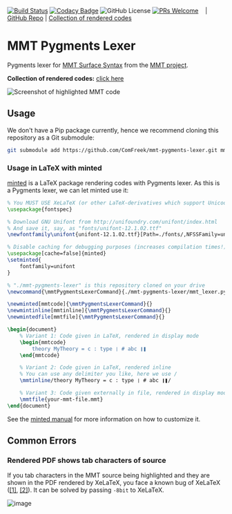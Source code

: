 [![Build Status](https://travis-ci.org/ComFreek/mmt-pygments-lexer.svg?branch=master)](https://travis-ci.org/ComFreek/mmt-pygments-lexer)
[![Codacy Badge](https://api.codacy.com/project/badge/Grade/32b61ca59aba4a79ae4ab5582f210572)](https://app.codacy.com/app/ComFreek/mmt-pygments-lexer?utm_source=github.com&utm_medium=referral&utm_content=ComFreek/mmt-pygments-lexer&utm_campaign=Badge_Grade_Dashboard)
![GitHub License](https://img.shields.io/github/license/ComFreek/mmt-pygments-lexer.svg)
[![PRs Welcome](https://img.shields.io/badge/PRs-welcome-brightgreen.svg?style=flat-square)](http://makeapullrequest.com)
&nbsp;&nbsp; | [GitHub Repo](https://github.com/ComFreek/mmt-pygments-lexer) | [Collection of rendered codes](https://comfreek.github.io/mmt-pygments-lexer/test/index.html)

# MMT Pygments Lexer

Pygments lexer for [MMT Surface Syntax](https://uniformal.github.io/doc/language/) from the [MMT project](https://uniformal.github.io/).

**Collection of rendered codes:** [click here](https://comfreek.github.io/mmt-pygments-lexer/test/index.html)

![Screenshot of highlighted MMT code](https://user-images.githubusercontent.com/1827709/59698193-7523c300-91ef-11e9-8c4b-80ec2d3e4a40.png)

## Usage

We don't have a Pip package currently, hence we recommend cloning this repository as a Git submodule:

```bash
git submodule add https://github.com/ComFreek/mmt-pygments-lexer.git mmt-pygments-lexer
```

### Usage in LaTeX with minted

[minted](https://ctan.org/pkg/minted) is a LaTeX package rendering codes with Pygments lexer. As this is a Pygments lexer, we can let minted use it:

```tex
% You MUST USE XeLaTeX (or other LaTeX-derivatives which support Unicode)
\usepackage{fontspec}

% Download GNU Unifont from http://unifoundry.com/unifont/index.html
% And save it, say, as "fonts/unifont-12.1.02.ttf"
\newfontfamily\unifont{unifont-12.1.02.ttf}[Path=./fonts/,NFSSFamily=unifont]

% Disable caching for debugging purposes (increases compilation times!)
\usepackage[cache=false]{minted}
\setminted{
	fontfamily=unifont
}

% "./mmt-pygments-lexer" is this repository cloned on your drive
\newcommand{\mmtPygmentsLexerCommand}{./mmt-pygments-lexer/mmt_lexer.py:MMTLexer -x}

\newminted[mmtcode]{\mmtPygmentsLexerCommand}{}
\newmintinline[mmtinline]{\mmtPygmentsLexerCommand}{}
\newmintedfile[mmtfile]{\mmtPygmentsLexerCommand}{}

\begin{document}
	% Variant 1: Code given in LaTeX, rendered in display mode
	\begin{mmtcode}
		theory MyTheory = c : type ❘ # abc ❙❚
	\end{mmtcode}

	% Variant 2: Code given in LaTeX, rendered inline
	% You can use any delimiter you like, here we use /
	\mmtinline/theory MyTheory = c : type ❘ # abc ❙❚/

	% Variant 3: Code given externally in file, rendered in display mode
	\mmtfile{your-mmt-file.mmt}
\end{document}
```

See the [minted manual](https://ctan.org/pkg/minted) for more information on how to customize it.

## Common Errors

### Rendered PDF shows tab characters of source

If you tab characters in the MMT source being highlighted and they are shown in the PDF rendered by XeLaTeX, you face a known bug of XeLaTeX ([\[1\]](https://tex.stackexchange.com/a/36872/38074), [\[2\]](https://tex.stackexchange.com/a/14776/38074)). It can be solved by passing `-8bit` to XeLaTeX.

![image](https://user-images.githubusercontent.com/1827709/59755955-23c81200-9289-11e9-92c5-1659b60d03d1.png)
